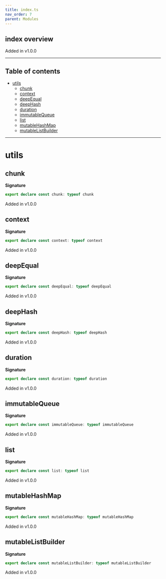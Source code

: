 ```yaml
---
title: index.ts
nav_order: 7
parent: Modules
---
```


## index overview

Added in v1.0.0

---

<h2 class="text-delta">Table of contents</h2>

- [utils](#utils)
  - [chunk](#chunk)
  - [context](#context)
  - [deepEqual](#deepequal)
  - [deepHash](#deephash)
  - [duration](#duration)
  - [immutableQueue](#immutablequeue)
  - [list](#list)
  - [mutableHashMap](#mutablehashmap)
  - [mutableListBuilder](#mutablelistbuilder)

---

# utils

## chunk

**Signature**

```ts
export declare const chunk: typeof chunk
```

Added in v1.0.0

## context

**Signature**

```ts
export declare const context: typeof context
```

Added in v1.0.0

## deepEqual

**Signature**

```ts
export declare const deepEqual: typeof deepEqual
```

Added in v1.0.0

## deepHash

**Signature**

```ts
export declare const deepHash: typeof deepHash
```

Added in v1.0.0

## duration

**Signature**

```ts
export declare const duration: typeof duration
```

Added in v1.0.0

## immutableQueue

**Signature**

```ts
export declare const immutableQueue: typeof immutableQueue
```

Added in v1.0.0

## list

**Signature**

```ts
export declare const list: typeof list
```

Added in v1.0.0

## mutableHashMap

**Signature**

```ts
export declare const mutableHashMap: typeof mutableHashMap
```

Added in v1.0.0

## mutableListBuilder

**Signature**

```ts
export declare const mutableListBuilder: typeof mutableListBuilder
```

Added in v1.0.0
